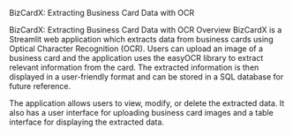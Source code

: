 BizCardX: Extracting Business Card Data with OCR

BizCardX: Extracting Business Card Data with OCR Overview BizCardX is a Streamlit web application which extracts data from business cards using Optical Character Recognition (OCR). Users can upload an image of a business card and the application uses the easyOCR library to extract relevant information from the card. The extracted information is then displayed in a user-friendly format and can be stored in a SQL database for future reference.

The application allows users to view, modify, or delete the extracted data. It also has a user interface for uploading business card images and a table interface for displaying the extracted data.
